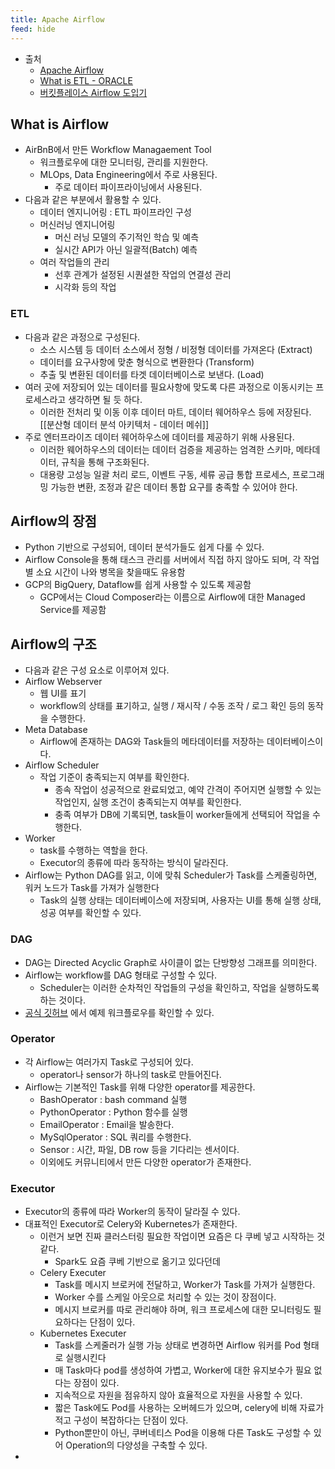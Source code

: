 ```yaml
---
title: Apache Airflow
feed: hide
---
```


- 출처
	- [Apache Airflow](https://zzsza.github.io/data/2018/01/04/airflow-1/)
	- [What is ETL - ORACLE](https://www.oracle.com/kr/integration/what-is-etl/)
	- [버킷플레이스 Airflow 도입기](https://www.bucketplace.com/post/2021-04-13-%EB%B2%84%ED%82%B7%ED%94%8C%EB%A0%88%EC%9D%B4%EC%8A%A4-airflow-%EB%8F%84%EC%9E%85%EA%B8%B0/)

## What is Airflow
- AirBnB에서 만든 Workflow Managaement Tool
	- 워크플로우에 대한 모니터링, 관리를 지원한다.
	- MLOps, Data Engineering에서 주로 사용된다.
		- 주로 데이터 파이프라이닝에서 사용된다.
- 다음과 같은 부분에서 활용할 수 있다.
	- 데이터 엔지니어링 : ETL 파이프라인 구성
	- 머신러닝 엔지니어링
		- 머신 러닝 모델의 주기적인 학습 및 예측
		- 실시간 API가 아닌 일괄적(Batch) 예측
	- 여러 작업들의 관리
		- 선후 관계가 설정된 시퀀셜한 작업의 연결성 관리
		- 시각화 등의 작업

### ETL
- 다음과 같은 과정으로 구성된다.
	- 소스 시스템 등 데이터 소스에서 정형 / 비정형 데이터를 가져온다 (Extract)
	- 데이터를 요구사항에 맞춘 형식으로 변환한다 (Transform)
	- 추출 및 변환된 데이터를 타겟 데이터베이스로 보낸다. (Load)
- 여러 곳에 저장되어 있는 데이터를 필요사항에 맞도록 다른 과정으로 이동시키는 프로세스라고 생각하면 될 듯 하다.
	- 이러한 전처리 및 이동 이후 데이터 마트, 데이터 웨어하우스 등에 저장된다. [[분산형 데이터 분석 아키텍처 - 데이터 메쉬]]
- 주로 엔터프라이즈 데이터 웨어하우스에 데이터를 제공하기 위해 사용된다.
	- 이러한 웨어하우스의 데이터는 데이터 검증을 제공하는 엄격한 스키마, 메타데이터, 규칙을 통해 구조화된다.
	- 대용량 고성능 일괄 처리 로드, 이벤트 구동, 세류 공급 통합 프로세스, 프로그래밍 가능한 변환, 조정과 같은 데이터 통합 요구를 충족할 수 있어야 한다.

## Airflow의 장점
- Python 기반으로 구성되어, 데이터 분석가들도 쉽게 다룰 수 있다.
- Airflow Console을 통해 태스크 관리를 서버에서 직접 하지 않아도 되며, 각 작업별 소요 시간이 나와 병목을 찾을때도 유용함
- GCP의 BigQuery, Dataflow를 쉽게 사용할 수 있도록 제공함
	- GCP에서는 Cloud Composer라는 이름으로 Airflow에 대한 Managed Service를 제공함

## Airflow의 구조
- 다음과 같은 구성 요소로 이루어져 있다.
- Airflow Webserver
	- 웹 UI를 표기
	- workflow의 상태를 표기하고, 실행 / 재시작 / 수동 조작 / 로그 확인 등의 동작을 수행한다.
- Meta Database
	- Airflow에 존재하는 DAG와 Task들의 메타데이터를 저장하는 데이터베이스이다.
- Airflow Scheduler
	- 작업 기준이 충족되는지 여부를 확인한다.
		- 종속 작업이 성공적으로 완료되었고, 예약 간격이 주어지면 실행할 수 있는 작업인지, 실행 조건이 충족되는지 여부를 확인한다.
		- 충족 여부가 DB에 기록되면, task들이 worker들에게 선택되어 작업을 수행한다.
- Worker
	- task를 수행하는 역할을 한다.
	- Executor의 종류에 따라 동작하는 방식이 달라진다.
- Airflow는 Python DAG를 읽고, 이에 맞춰 Scheduler가  Task를 스케줄링하면, 워커 노드가 Task를 가져가 실행한다
	- Task의 실행 상태는 데이터베이스에 저장되며, 사용자는 UI를 통해 실행 상태, 성공 여부를 확인할 수 있다.

### DAG
- DAG는 Directed Acyclic Graph로 사이클이 없는 단방향성 그래프를 의미한다.
- Airflow는 workflow를 DAG 형태로 구성할 수 있다.
	- Scheduler는 이러한 순차적인 작업들의 구성을 확인하고, 작업을 실행하도록 하는 것이다.
- [공식 깃허브](https://github.com/apache/airflow/tree/main/airflow/example_dags) 에서 예제 워크플로우를 확인할 수 있다.

### Operator
- 각 Airflow는 여러가지 Task로 구성되어 있다.
	- operator나 sensor가 하나의 task로 만들어진다.
- Airflow는 기본적인 Task를 위해 다양한 operator를 제공한다.
	- BashOperator : bash command 실행
	- PythonOperator : Python 함수를 실행
	- EmailOperator : Email을 발송한다.
	- MySqlOperator : SQL 쿼리를 수행한다.
	- Sensor : 시간, 파일, DB row 등을 기다리는 센서이다.
	- 이외에도 커뮤니티에서 만든 다양한 operator가 존재한다.

### Executor
- Executor의 종류에 따라 Worker의 동작이 달라질 수 있다.
- 대표적인 Executor로 Celery와 Kubernetes가 존재한다.
	- 이런거 보면 진짜 클러스터링 필요한 작업이면 요즘은 다 쿠베 넣고 시작하는 것 같다.
		- Spark도 요즘 쿠베 기반으로 옮기고 있다던데
	- Celery Executer
		- Task를 메시지 브로커에 전달하고, Worker가 Task를 가져가 실행한다.
		- Worker 수를 스케일 아웃으로 처리할 수 있는 것이 장점이다.
		- 메시지 브로커를 따로 관리해야 하며, 워크 프로세스에 대한 모니터링도 필요하다는 단점이 있다.
	- Kubernetes Executer
		- Task를 스케줄러가 실행 가능 상태로 변경하면 Airflow 워커를 Pod 형태로 실행시킨다
		- 매 Task마다 pod를 생성하여 가볍고, Worker에 대한 유지보수가 필요 없다는 장점이 있다.
		- 지속적으로 자원을 점유하지 않아 효율적으로 자원을 사용할 수 있다.
		- 짧은 Task에도 Pod를 사용하는 오버헤드가 있으며, celery에 비해 자료가 적고 구성이 복잡하다는 단점이 있다.
		- Python뿐만이 아닌, 쿠버네티스 Pod을 이용해 다른 Task도 구성할 수 있어 Operation의 다양성을 구축할 수 있다.
- 